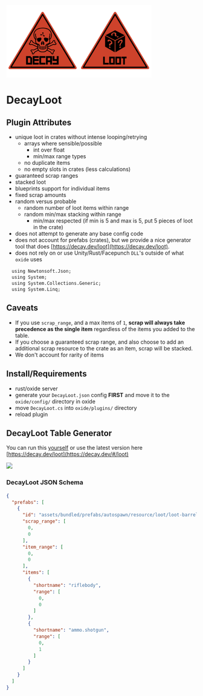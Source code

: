 <img src="https://raw.githubusercontent.com/decaydev/art/master/decay.png" width=192><img src="https://raw.githubusercontent.com/decaydev/art/master/plugins/loot.png" width=192>

# DecayLoot

## Plugin Attributes

- unique loot in crates without intense looping/retrying
  - arrays where sensible/possible
    - int over float
    - min/max range types
  - no duplicate items
  - no empty slots in crates (less calculations)
- guaranteed scrap ranges  
- stacked loot
- blueprints support for individual items 
- fixed scrap amounts
- random versus probable
  - random number of loot items within range
  - random min/max stacking within range
    - min/max respected (if min is 5 and max is 5, put 5 pieces of loot in the crate)
- does not attempt to generate any base config code
- does not account for prefabs (crates), but we provide a nice generator tool that does [https://decay.dev/loot](https://decay.dev/loot).
- does not rely on or use Unity/Rust/Facepunch `DLL`'s outside of what `oxide` uses
```
  using Newtonsoft.Json;
  using System;
  using System.Collections.Generic;
  using System.Linq;
```

## Caveats

- If you use `scrap_range`, and a max items of `1`, **scrap will always take precedence as the single item** regardless of the items you added to the table.
- If you choose a guaranteed scrap range, and also choose to add an additional scrap resource to the crate as an item, scrap will be stacked.
- We don't account for rarity of items

## Install/Requirements

- rust/oxide server
- generate your `DecayLoot.json` config **FIRST** and move it to the `oxide/config/` directory in oxide
- move `DecayLoot.cs`  into `oxide/plugins/` directory
- reload plugin

## DecayLoot Table Generator

You can run this [yourself](https://github.com/decaydev/lootapp) or use the latest version here [https://decay.dev/loot](https://decay.dev/#/loot)

![](https://i.ibb.co/zn3QjF7/screen-shot-2020-08-23-at-1-24-43-pm.png)

### DecayLoot JSON Schema
```json
{
  "prefabs": [
    {
      "id": "assets/bundled/prefabs/autospawn/resource/loot/loot-barrel-1.prefab",
      "scrap_range": [
        0,
        0
      ],
      "item_range": [
        0,
        0
      ],
      "items": [
        {
          "shortname": "riflebody",
          "range": [
            0,
            0
          ]
        },
        {
          "shortname": "ammo.shotgun",
          "range": [
            0,
            1
          ]
        }
      ]
    }
  ]
}
```
